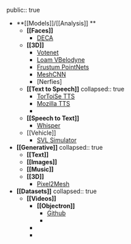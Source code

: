 public:: true

- **[[Models]]/[[Analysis]] **
	- **[[Faces]]**
		- [DECA](https://github.com/yfeng95/DECA)
	- **[[3D]]**
		- [Votenet](https://github.com/facebookresearch/votenet)
		- [Loam VBelodyne](https://github.com/laboshinl/loam_velodyne)
		- [Frustum PointNets](https://github.com/charlesq34/frustum-pointnets)
		- [MeshCNN](https://github.com/ranahanocka/MeshCNN)
		- [Nerfies]
	- **[[Text to Speech]]**
	  collapsed:: true
		- [TorToiSe TTS](https://github.com/neonbjb/tortoise-tts)
		- [Mozilla TTS](https://github.com/mozilla/TTS)
		-
	- **[[Speech to Text]]**
		- [Whisper](https://github.com/openai/whisper)
	- [[Vehicle]]
		- [SVL Simulator](https://github.com/lgsvl/simulator)
- **[[Generative]]**
  collapsed:: true
	- **[[Text]]**
	- **[[Images]]**
	- **[[Music]]**
	- **[[3D]]**
		- [Pixel2Mesh](https://github.com/nywang16/Pixel2Mesh)
- **[[Datasets]]**
  collapsed:: true
	- **[[Videos]]**
		- **[[Objectron]]**
			- [Github]((https://github.com/google-research-datasets/Objectron))
			-
		-
		-